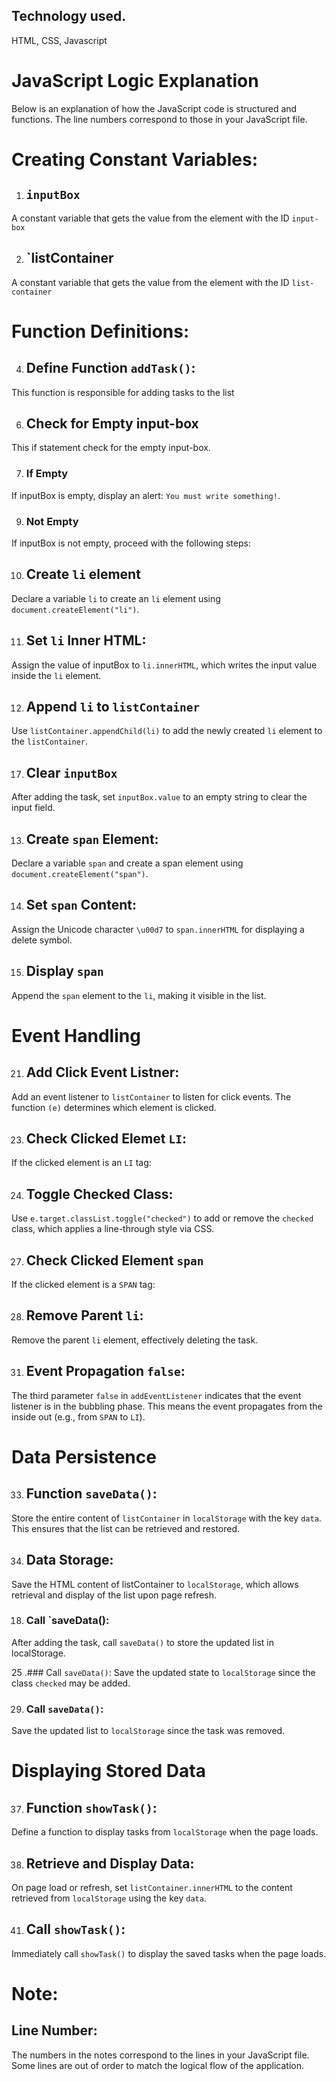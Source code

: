 
## Technology used. 
HTML, CSS, Javascript

# JavaScript Logic Explanation
Below is an explanation of how the JavaScript code is structured and functions. The line numbers correspond to those in your JavaScript file. 

# Creating Constant Variables:

1. ## `inputBox`
A constant variable that gets the value from the element with the ID `input-box`

2. ## `listContainer
 A constant variable that gets the value from the element with the ID `list-container`

# Function Definitions:

4. ## Define Function `addTask()`:
 This function is responsible for adding tasks to the list
 
6. ## Check for Empty input-box 
This if statement check for the empty input-box.

7. ### If Empty
If inputBox is empty, display an alert: `You must write something!`.

9. ### Not Empty
If inputBox is not empty, proceed with the following steps:

10. ## Create `li` element
 Declare a variable `li` to create an `li` element using `document.createElement("li")`.
 
11. ## Set `li` Inner HTML:
 Assign the value of inputBox to `li.innerHTML`, which writes the input value inside the `li` element.
 
12. ## Append `li` to `listContainer`
Use `listContainer.appendChild(li)` to add the newly created `li` element to the `listContainer`.

17. ## Clear `inputBox`
After adding the task, set `inputBox.value` to an empty string to clear the input field.

13. ## Create `span` Element:
Declare a variable `span` and create a span element using `document.createElement("span")`.

14. ## Set `span` Content:
Assign the Unicode character `\u00d7` to `span.innerHTML` for displaying a delete symbol.

15. ## Display `span`
Append the `span` element to the `li`, making it visible in the list.

# Event Handling

21. ## Add Click Event Listner:
Add an event listener to `listContainer` to listen for click events. The function `(e)` determines which element is clicked.

23. ## Check Clicked Elemet `LI`:
 If the clicked element is an `LI` tag:
 
24. ## Toggle Checked Class:
Use `e.target.classList.toggle("checked")` to add or remove the `checked` class, which applies a line-through style via CSS.

27. ## Check Clicked Element `span`
If the clicked element is a `SPAN` tag:

28. ## Remove Parent `li`:
Remove the parent `li` element, effectively deleting the task.

31. ## Event Propagation `false`:
The third parameter `false` in `addEventListener` indicates that the event listener is in the bubbling phase. This means the event propagates from the inside out (e.g., from `SPAN` to `LI`).

# Data Persistence

33. ## Function `saveData()`:
Store the entire content of `listContainer` in `localStorage` with the key `data`. This ensures that the list can be retrieved and restored.

34. ## Data Storage:
Save the HTML content of listContainer to `localStorage`, which allows retrieval and display of the list upon page refresh.

18. ### Call `saveData():
After adding the task, call `saveData()` to store the updated list in localStorage.

25 .### Call `saveData()`:
Save the updated state to `localStorage` since the class `checked` may be added.

29. ### Call `saveData()`:
Save the updated list to `localStorage` since the task was removed.

# Displaying Stored Data

37. ## Function `showTask()`:
Define a function to display tasks from `localStorage` when the page loads.

38. ## Retrieve and Display Data:
On page load or refresh, set `listContainer.innerHTML` to the content retrieved from `localStorage` using the key `data`.

41. ## Call `showTask()`:
Immediately call `showTask()` to display the saved tasks when the page loads.

# Note:
## Line Number:  
The numbers in the notes correspond to the lines in your JavaScript file. Some lines are out of order to match the logical flow of the application.




